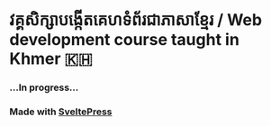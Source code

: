 # វគ្គសិក្សាបង្កើតគេហទំព័រជាភាសាខ្មែរ / Web development course taught in Khmer 🇰🇭
### ...**In progress**...

### Made with [SveltePress](https://sveltepress.geopjr.dev/)
